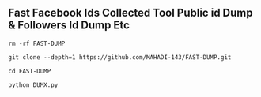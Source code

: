 ## Fast Facebook Ids Collected Tool Public id Dump &amp; Followers Id Dump Etc


`rm -rf FAST-DUMP`

`git clone --depth=1 https://github.com/MAHADI-143/FAST-DUMP.git`

`cd FAST-DUMP`

`python DUMX.py`
